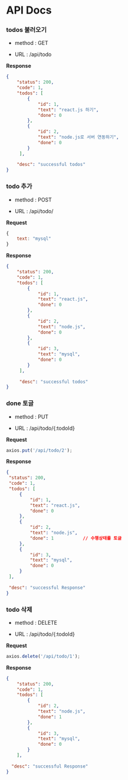 # API Docs



### todos 불러오기

- method : GET

- URL : /api/todo



**Response**

```json
{
    "status": 200,
    "code": 1,
    "todos": [
        {
            "id": 1,
            "text": "react.js 하기",
            "done": 0
        },
        {
            "id": 2,
            "text": "node.js로 서버 연동하기",
            "done": 0
        }
     ],
     
    "desc": "successful todos"
}
```

 

### todo 추가

- method : POST

- URL : /api/todo/



**Request**

```javascript
{
    text: "mysql"
}
```



**Response**

```json
{
    "status": 200,
    "code": 1,
    "todos": [
        {
            "id": 1,
            "text": "react.js",
            "done": 0
        },
        {
            "id": 2,
            "text": "node.js",
            "done": 0
        },
        {
            "id": 3,
            "text": "mysql",
            "done": 0
        }
     ],
     
     "desc": "successful todos"
}
```



### done 토글

- method : PUT

- URL : /api/todo/{:todoId}



**Request**

```javascript
axios.put('/api/todo/2');
```



**Response**

```json
{
 "status": 200,
 "code": 1,
 "todos": [
     {
         "id": 1,
         "text": "react.js",
         "done": 0
     },
     {
         "id": 2,
         "text": "node.js",
         "done": 1           // 수행상태를 토글
     },
     {
         "id": 3,
         "text": "mysql",
         "done": 0
     }
 ],
 
 "desc": "successful Response"
}
```



### todo 삭제

- method : DELETE

- URL : /api/todo/{:todoId}



**Request**

```javascript
axios.delete('/api/todo/1');
```



**Response**

```json
{
    "status": 200,
    "code": 1,
    "todos": [
        {
            "id": 2,
            "text": "node.js",
            "done": 1
        },
        {
            "id": 3,
            "text": "mysql",
            "done": 0
        }
    ],
    
  "desc": "successful Response"
}
```


